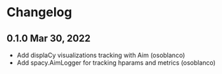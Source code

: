 # Changelog 

## 0.1.0 Mar 30, 2022

- Add displaCy visualizations tracking with Aim (osoblanco)
- Add spacy.AimLogger for tracking hparams and metrics (osoblanco)

